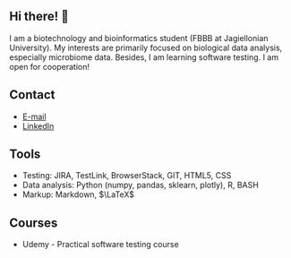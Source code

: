 ## Hi there! :raised_hands:
I am a biotechnology and bioinformatics student (FBBB at Jagiellonian University). My interests are primarily focused on biological data analysis, especially microbiome data. Besides, I am learning software testing. I am open for cooperation!

## Contact

- [E-mail](galat.konstancja@gmail.com)
- [LinkedIn](https://www.linkedin.com/in/konstancja-ga%C5%82at-246978268/)

## Tools

- Testing: JIRA, TestLink, BrowserStack, GIT, HTML5, CSS
- Data analysis: Python (numpy, pandas, sklearn, plotly), R, BASH
- Markup: Markdown, $\LaTeX$

## Courses

- Udemy - Practical software testing course
